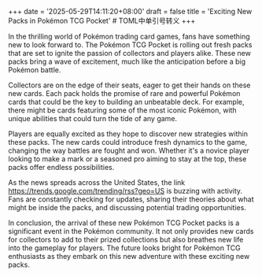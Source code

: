 +++
date = '2025-05-29T14:11:20+08:00'
draft = false
title = 'Exciting New Packs in Pokémon TCG Pocket' # TOML中单引号转义
+++

In the thrilling world of Pokémon trading card games, fans have something new to look forward to. The Pokémon TCG Pocket is rolling out fresh packs that are set to ignite the passion of collectors and players alike. These new packs bring a wave of excitement, much like the anticipation before a big Pokémon battle.

Collectors are on the edge of their seats, eager to get their hands on these new cards. Each pack holds the promise of rare and powerful Pokémon cards that could be the key to building an unbeatable deck. For example, there might be cards featuring some of the most iconic Pokémon, with unique abilities that could turn the tide of any game.

Players are equally excited as they hope to discover new strategies within these packs. The new cards could introduce fresh dynamics to the game, changing the way battles are fought and won. Whether it's a novice player looking to make a mark or a seasoned pro aiming to stay at the top, these packs offer endless possibilities.

As the news spreads across the United States, the link https://trends.google.com/trending/rss?geo=US is buzzing with activity. Fans are constantly checking for updates, sharing their theories about what might be inside the packs, and discussing potential trading opportunities.

In conclusion, the arrival of these new Pokémon TCG Pocket packs is a significant event in the Pokémon community. It not only provides new cards for collectors to add to their prized collections but also breathes new life into the gameplay for players. The future looks bright for Pokémon TCG enthusiasts as they embark on this new adventure with these exciting new packs.